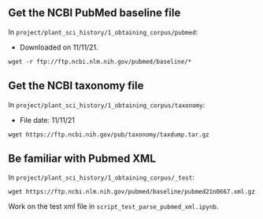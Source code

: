 ## Get the NCBI PubMed baseline file

In `project/plant_sci_history/1_obtaining_corpus/pubmed`:
- Downloaded on 11/11/21. 

```
wget -r ftp://ftp.ncbi.nlm.nih.gov/pubmed/baseline/*
```

## Get the NCBI taxonomy file

In `project/plant_sci_history/1_obtaining_corpus/taxonomy`:
- File date: 11/11/21

```
wget https://ftp.ncbi.nih.gov/pub/taxonomy/taxdump.tar.gz
```


## Be familiar with Pubmed XML

In `project/plant_sci_history/1_obtaining_corpus/_test`:

```
wget https://ftp.ncbi.nlm.nih.gov/pubmed/baseline/pubmed21n0667.xml.gz
```

Work on the test xml file in `script_test_parse_pubmed_xml.ipynb`.
